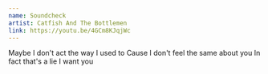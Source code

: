 ```yaml
---
name: Soundcheck
artist: Catfish And The Bottlemen
link: https://youtu.be/4GCm8KJqjWc
---
```


Maybe I don't act the way I used to
Cause I don't feel the same about you
In fact that's a lie
I want you

